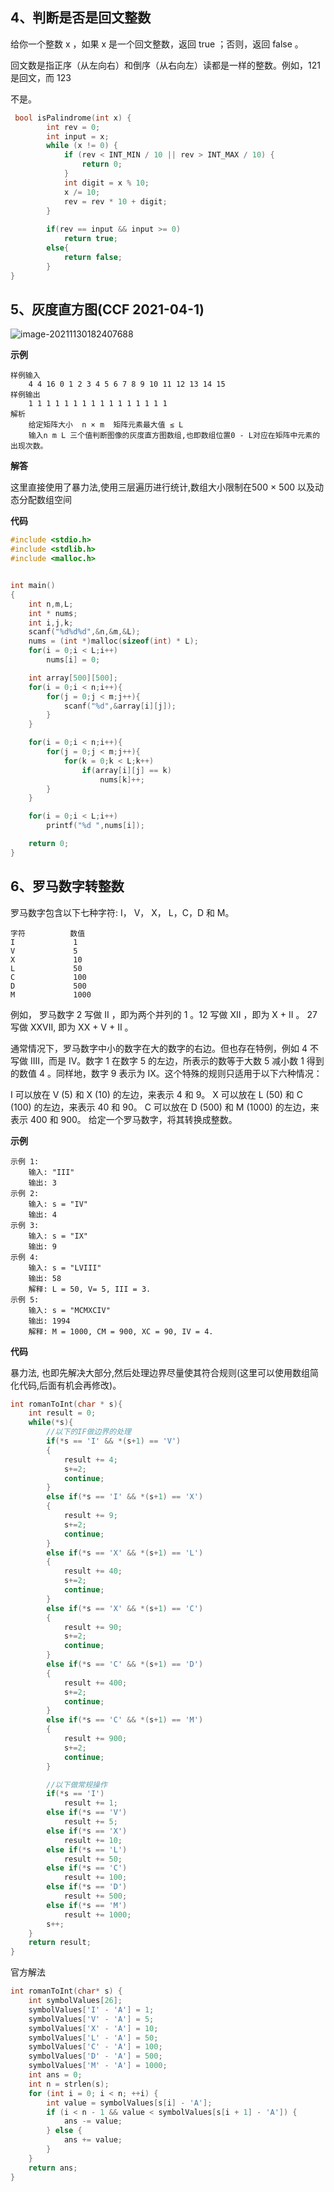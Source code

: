 ## 4、判断是否是回文整数

 给你一个整数 x ，如果 x 是一个回文整数，返回 true ；否则，返回 false 。

 回文数是指正序（从左向右）和倒序（从右向左）读都是一样的整数。例如，121 是回文，而 123  

 不是。

```c
 bool isPalindrome(int x) {
        int rev = 0;
        int input = x;
        while (x != 0) {
            if (rev < INT_MIN / 10 || rev > INT_MAX / 10) {
                return 0;
            }
            int digit = x % 10;
            x /= 10;
            rev = rev * 10 + digit;
        }
        
        if(rev == input && input >= 0)
            return true;
        else{
            return false;
        }
}
```



## 5、灰度直方图(CCF 2021-04-1)

![image-20211130182407688](img/image-20211130182407688.png)

**示例**

```
样例输入
	4 4 16 0 1 2 3 4 5 6 7 8 9 10 11 12 13 14 15
样例输出
	1 1 1 1 1 1 1 1 1 1 1 1 1 1 1 1
解析
	给定矩阵大小  n × m  矩阵元素最大值 ≤ L
	输入n m L 三个值判断图像的灰度直方图数组,也即数组位置0 - L对应在矩阵中元素的出现次数。
```

**解答**

这里直接使用了暴力法,使用三层遍历进行统计,数组大小限制在500 × 500 以及动态分配数组空间

**代码**

```c
#include <stdio.h>
#include <stdlib.h>
#include <malloc.h>


int main()
{
    int n,m,L;
    int * nums;
    int i,j,k;
    scanf("%d%d%d",&n,&m,&L);
    nums = (int *)malloc(sizeof(int) * L);
    for(i = 0;i < L;i++)
        nums[i] = 0;

    int array[500][500];
    for(i = 0;i < n;i++){
        for(j = 0;j < m;j++){
            scanf("%d",&array[i][j]);
        }
    }

    for(i = 0;i < n;i++){
        for(j = 0;j < m;j++){
            for(k = 0;k < L;k++)
                if(array[i][j] == k)
                    nums[k]++;
        }
    }

    for(i = 0;i < L;i++)
        printf("%d ",nums[i]);

    return 0;
}
```



## 6、罗马数字转整数

罗马数字包含以下七种字符: I， V， X， L，C，D 和 M。

```
字符          数值
I             1
V             5
X             10
L             50
C             100
D             500
M             1000
```

例如， 罗马数字 2 写做 II ，即为两个并列的 1 。12 写做 XII ，即为 X + II 。 27 写做  XXVII, 即为 XX + V + II 。

通常情况下，罗马数字中小的数字在大的数字的右边。但也存在特例，例如 4 不写做 IIII，而是 IV。数字 1 在数字 5 的左边，所表示的数等于大数 5 减小数 1 得到的数值 4 。同样地，数字 9 表示为 IX。这个特殊的规则只适用于以下六种情况：

I 可以放在 V (5) 和 X (10) 的左边，来表示 4 和 9。
X 可以放在 L (50) 和 C (100) 的左边，来表示 40 和 90。 
C 可以放在 D (500) 和 M (1000) 的左边，来表示 400 和 900。
给定一个罗马数字，将其转换成整数。

**示例**

```
示例 1:
	输入: "III"
	输出: 3
示例 2:
    输入: s = "IV"
    输出: 4
示例 3:
    输入: s = "IX"
    输出: 9
示例 4:
    输入: s = "LVIII"
    输出: 58
    解释: L = 50, V= 5, III = 3.
示例 5:
    输入: s = "MCMXCIV"
    输出: 1994
    解释: M = 1000, CM = 900, XC = 90, IV = 4.
```

**代码**

暴力法, 也即先解决大部分,然后处理边界尽量使其符合规则(这里可以使用数组简化代码,后面有机会再修改)。

```c
int romanToInt(char * s){
    int result = 0;
    while(*s){
        //以下的IF做边界的处理
        if(*s == 'I' && *(s+1) == 'V')
        {
            result += 4;
            s+=2;
            continue;
        }
        else if(*s == 'I' && *(s+1) == 'X')
        {
            result += 9;
            s+=2;
            continue;
        }
        else if(*s == 'X' && *(s+1) == 'L')
        {
            result += 40;
            s+=2;
            continue;
        }
        else if(*s == 'X' && *(s+1) == 'C')
        {
            result += 90;
            s+=2;
            continue;
        }
        else if(*s == 'C' && *(s+1) == 'D')
        {
            result += 400;
            s+=2;
            continue;
        }
        else if(*s == 'C' && *(s+1) == 'M')
        {
            result += 900;
            s+=2;
            continue;
        }

        //以下做常规操作
        if(*s == 'I')
            result += 1;
        else if(*s == 'V')
            result += 5;
        else if(*s == 'X')
            result += 10;
        else if(*s == 'L')
            result += 50;
        else if(*s == 'C')
            result += 100;
        else if(*s == 'D')
            result += 500;
        else if(*s == 'M')
            result += 1000;
        s++;
    }
    return result;
}
```

官方解法

```c
int romanToInt(char* s) {
    int symbolValues[26];
    symbolValues['I' - 'A'] = 1;
    symbolValues['V' - 'A'] = 5;
    symbolValues['X' - 'A'] = 10;
    symbolValues['L' - 'A'] = 50;
    symbolValues['C' - 'A'] = 100;
    symbolValues['D' - 'A'] = 500;
    symbolValues['M' - 'A'] = 1000;
    int ans = 0;
    int n = strlen(s);
    for (int i = 0; i < n; ++i) {
        int value = symbolValues[s[i] - 'A'];
        if (i < n - 1 && value < symbolValues[s[i + 1] - 'A']) {
            ans -= value;
        } else {
            ans += value;
        }
    }
    return ans;
}
```

